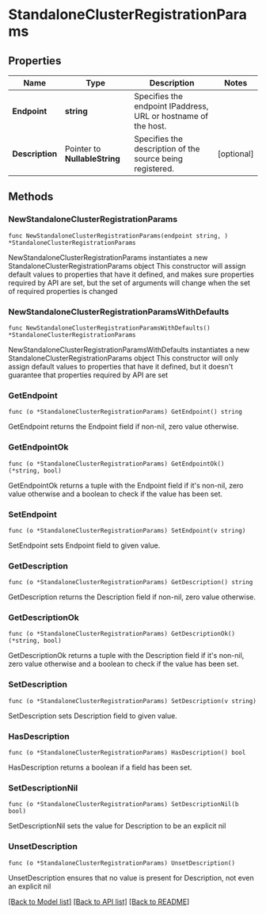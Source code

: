 # StandaloneClusterRegistrationParams

## Properties

Name | Type | Description | Notes
------------ | ------------- | ------------- | -------------
**Endpoint** | **string** | Specifies the endpoint IPaddress, URL or hostname of the host. | 
**Description** | Pointer to **NullableString** | Specifies the description of the source being registered. | [optional] 

## Methods

### NewStandaloneClusterRegistrationParams

`func NewStandaloneClusterRegistrationParams(endpoint string, ) *StandaloneClusterRegistrationParams`

NewStandaloneClusterRegistrationParams instantiates a new StandaloneClusterRegistrationParams object
This constructor will assign default values to properties that have it defined,
and makes sure properties required by API are set, but the set of arguments
will change when the set of required properties is changed

### NewStandaloneClusterRegistrationParamsWithDefaults

`func NewStandaloneClusterRegistrationParamsWithDefaults() *StandaloneClusterRegistrationParams`

NewStandaloneClusterRegistrationParamsWithDefaults instantiates a new StandaloneClusterRegistrationParams object
This constructor will only assign default values to properties that have it defined,
but it doesn't guarantee that properties required by API are set

### GetEndpoint

`func (o *StandaloneClusterRegistrationParams) GetEndpoint() string`

GetEndpoint returns the Endpoint field if non-nil, zero value otherwise.

### GetEndpointOk

`func (o *StandaloneClusterRegistrationParams) GetEndpointOk() (*string, bool)`

GetEndpointOk returns a tuple with the Endpoint field if it's non-nil, zero value otherwise
and a boolean to check if the value has been set.

### SetEndpoint

`func (o *StandaloneClusterRegistrationParams) SetEndpoint(v string)`

SetEndpoint sets Endpoint field to given value.


### GetDescription

`func (o *StandaloneClusterRegistrationParams) GetDescription() string`

GetDescription returns the Description field if non-nil, zero value otherwise.

### GetDescriptionOk

`func (o *StandaloneClusterRegistrationParams) GetDescriptionOk() (*string, bool)`

GetDescriptionOk returns a tuple with the Description field if it's non-nil, zero value otherwise
and a boolean to check if the value has been set.

### SetDescription

`func (o *StandaloneClusterRegistrationParams) SetDescription(v string)`

SetDescription sets Description field to given value.

### HasDescription

`func (o *StandaloneClusterRegistrationParams) HasDescription() bool`

HasDescription returns a boolean if a field has been set.

### SetDescriptionNil

`func (o *StandaloneClusterRegistrationParams) SetDescriptionNil(b bool)`

 SetDescriptionNil sets the value for Description to be an explicit nil

### UnsetDescription
`func (o *StandaloneClusterRegistrationParams) UnsetDescription()`

UnsetDescription ensures that no value is present for Description, not even an explicit nil

[[Back to Model list]](../README.md#documentation-for-models) [[Back to API list]](../README.md#documentation-for-api-endpoints) [[Back to README]](../README.md)


